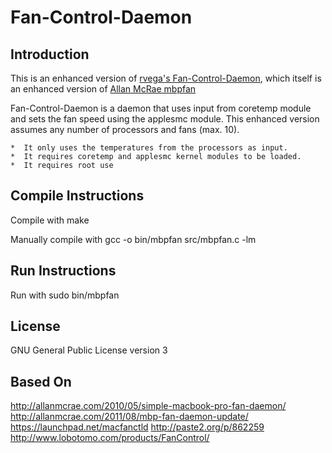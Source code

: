 Fan-Control-Daemon
====================

Introduction
---------------------

This is an enhanced version of [rvega's Fan-Control-Daemon](https://github.com/rvega/Fan-Control-Daemon),
which itself is an enhanced version of [Allan McRae mbpfan](http://allanmcrae.com/2010/05/simple-macbook-pro-fan-daemon/)

Fan-Control-Daemon is a daemon that uses input from coretemp module and sets the fan speed using the applesmc module. 
This enhanced version assumes any number of processors and fans (max. 10).

	*  It only uses the temperatures from the processors as input.
	*  It requires coretemp and applesmc kernel modules to be loaded.
	*  It requires root use


Compile Instructions
---------------------

Compile with
make

Manually compile with
gcc -o bin/mbpfan src/mbpfan.c -lm


Run Instructions
---------------------

Run with
sudo bin/mbpfan


License
---------------------
GNU General Public License version 3


Based On
---------------------

http://allanmcrae.com/2010/05/simple-macbook-pro-fan-daemon/
http://allanmcrae.com/2011/08/mbp-fan-daemon-update/
https://launchpad.net/macfanctld
http://paste2.org/p/862259
http://www.lobotomo.com/products/FanControl/
